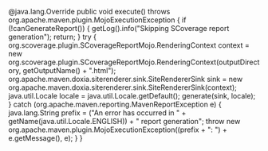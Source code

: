 @java.lang.Override
public void execute() throws org.apache.maven.plugin.MojoExecutionException {
    if (!canGenerateReport()) {
        getLog().info("Skipping SCoverage report generation");
        return;
    }
    try {
        org.scoverage.plugin.SCoverageReportMojo.RenderingContext context = new org.scoverage.plugin.SCoverageReportMojo.RenderingContext(outputDirectory, getOutputName() + ".html");
        org.apache.maven.doxia.siterenderer.sink.SiteRendererSink sink = new org.apache.maven.doxia.siterenderer.sink.SiteRendererSink(context);
        java.util.Locale locale = java.util.Locale.getDefault();
        generate(sink, locale);
    } catch (org.apache.maven.reporting.MavenReportException e) {
        java.lang.String prefix = ("An error has occurred in " + getName(java.util.Locale.ENGLISH)) + " report generation";
        throw new org.apache.maven.plugin.MojoExecutionException((prefix + ": ") + e.getMessage(), e);
    }
}